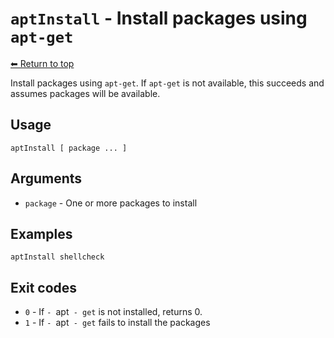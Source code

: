 
# `aptInstall` - Install packages using `apt-get`

[⬅ Return to top](index.md)

Install packages using `apt-get`. If `apt-get` is not available, this succeeds
and assumes packages will be available.

## Usage

    aptInstall [ package ... ]

## Arguments

- `package` - One or more packages to install

## Examples

    aptInstall shellcheck

## Exit codes

- `0` - If `- `apt` - get` is not installed, returns 0.
- `1` - If `- `apt` - get` fails to install the packages

